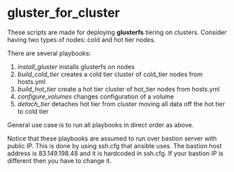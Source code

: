# gluster_for_cluster

These scripts are made for deploying **glusterfs** tiering on clusters. Consider 
having two types of nodes: cold and hot tier nodes.

There are several playbooks:

1. *install_gluster* installs glusterfs on nodes
2. *build_cold_tier* creates a cold tier cluster of cold_tier nodes from hosts.yml
3. *build_hot_tier* create a hot tier cluster of hot_tier nodes from hosts.yml
4. *configure_volumes* changes configuration of a volume
5. *detach_tier* detaches hot tier from cluster moving all data off the hot tier to cold tier

General use case is to run all playbooks in direct order as above.

Notice that these playbooks are assumed to run over bastion server with public IP.
This is done by using ssh.cfg that ansible uses. The bastion host address
is 83.149.198.48 and it is hardcoded in ssh.cfg. If your bastion IP is different
then you have to change it.